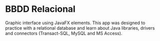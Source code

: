 # BBDD Relacional

Graphic interface using JavaFX elements. This app was designed to practice with a relational database and learn about Java libraries, drivers and connectors (Transact-SQL, MySQL and MS Access).